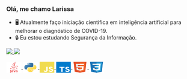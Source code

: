 ### Olá, me chamo Larissa

- 🖥️ Atualmente faço iniciação científica em inteligência artificial para melhorar o diagnóstico de COVID-19.
- 🔒 Eu estou estudando Segurança da Informação.
 <div>
  <a href="https://github.com/larissarabelo">
  <img height="172em" src="https://github-readme-stats.vercel.app/api?username=larissarabelo&show_icons=true&theme=tokyonight&include_all_commits=true&count_private=true"/>
  <img height="175em" src="https://github-readme-stats.vercel.app/api/top-langs/?username=larissarabelo&layout=compact&langs_count=7&theme=tokyonight"/>
</div>
 </div>
<!-->
<div style="display: inline_block"><br>
  <img align="center" height="30" width="40" src="https://raw.githubusercontent.com/devicons/devicon/master/icons/java/java-plain-wordmark.svg">
 <img align="center" height="30" width="40" src="https://raw.githubusercontent.com/devicons/devicon/master/icons/python/python-original.svg">  
  <img align="center" height="30" width="40" src="https://raw.githubusercontent.com/devicons/devicon/master/icons/javascript/javascript-plain.svg">
  <img align="center" height="30" width="40" src="https://raw.githubusercontent.com/devicons/devicon/master/icons/typescript/typescript-plain.svg">
  <img align="center" height="30" width="40" src="https://raw.githubusercontent.com/devicons/devicon/master/icons/html5/html5-original.svg">
  <img align="center" height="30" width="40" src="https://raw.githubusercontent.com/devicons/devicon/master/icons/css3/css3-original.svg">
 
</div>
